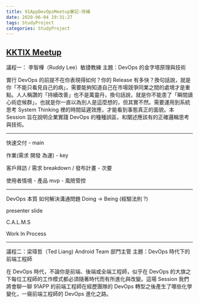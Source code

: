 ```yaml
---
title: 91AppDevOpsMeetup筆記-待補
date: 2020-06-04 19:31:27
tags: StudyProject
categories: StudyProject
---
```


## [KKTIX Meetup](https://www.youtube.com/channel/UCOl1kLoXKctu8q5vz2jHcMQ)

議程一： 李智樺（Ruddy Lee）敏捷教練
主題：DevOps 的金字塔原理與技術

實行 DevOps 的前提不在你表現得如何？你的 Release 有多快？換句話說，就是你「不能只看見自己的病」，需要能夠知道自己在市場競爭同業之間的處境才是重點。人人稱讚的「持續改善」也不是萬靈丹，換句話說，就是你不能患了「瞬間讀心術症候群」，也就是你一直以為別人是這麼想的，但其實不然。需要運用到系統思考 System Thinking 裡的時間延遲效應，才能看到事態真正的面貌。本 Session 旨在說明企業實踐 DevOps 的種種誤區，和闡述應該有的正確邏輯思考與技術。

---

快速交付 - main

作業(需求 開發 為運) - key

客戶拜訪 / 需求 breakdown / 發布計畫 - 次要

使用者情境 - 產品 mvp - 風險管控

---

DevOps 本質 如何解決溝通問題 Doing -> Being (經驗法則 ?)

presenter slide

C.A.L.M.S

Work In Process

---

議程二：梁瑋哲（Ted Liang) Android Team 部門主管
主題：DevOps 時代下的前端工程師

在 DevOps 時代，不論你是前端、後端或全端工程師，似乎在 DevOps 的大旗之下每位工程師的工作模式都必須隨著時代而有所進化與改變。這場 Session 我們將會聊一聊 91APP 的前端工程師在經歷團隊的 DevOps 轉型之後產生了哪些化學變化，一窺前端工程師的 DevOps 進化之路。
